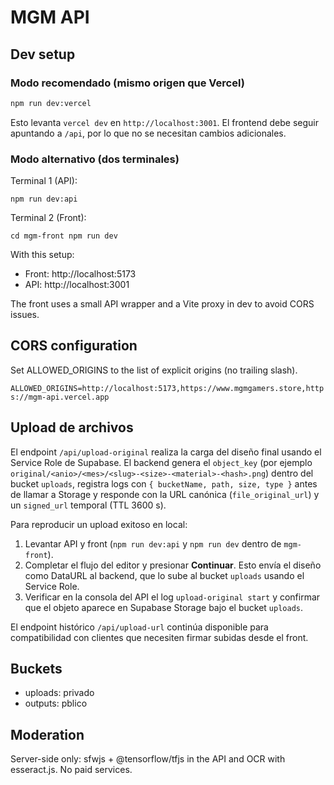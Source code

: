 # MGM API

## Dev setup

### Modo recomendado (mismo origen que Vercel)

```bash
npm run dev:vercel
```

Esto levanta `vercel dev` en `http://localhost:3001`. El frontend debe seguir apuntando a `/api`, por lo que no se necesitan cambios adicionales.

### Modo alternativo (dos terminales)

Terminal 1 (API):

`
npm run dev:api
`

Terminal 2 (Front):

`
cd mgm-front
npm run dev
`

With this setup:
- Front: http://localhost:5173
- API:   http://localhost:3001

The front uses a small API wrapper and a Vite proxy in dev to avoid CORS issues.

## CORS configuration

Set ALLOWED_ORIGINS to the list of explicit origins (no trailing slash).

`
ALLOWED_ORIGINS=http://localhost:5173,https://www.mgmgamers.store,https://mgm-api.vercel.app
`

## Upload de archivos

El endpoint `/api/upload-original` realiza la carga del diseño final usando el Service Role de Supabase. El backend genera el `object_key` (por ejemplo `original/<anio>/<mes>/<slug>-<size>-<material>-<hash>.png`) dentro del bucket `uploads`, registra logs con `{ bucketName, path, size, type }` antes de llamar a Storage y responde con la URL canónica (`file_original_url`) y un `signed_url` temporal (TTL 3600 s).

Para reproducir un upload exitoso en local:

1. Levantar API y front (`npm run dev:api` y `npm run dev` dentro de `mgm-front`).
2. Completar el flujo del editor y presionar **Continuar**. Esto envía el diseño como DataURL al backend, que lo sube al bucket `uploads` usando el Service Role.
3. Verificar en la consola del API el log `upload-original start` y confirmar que el objeto aparece en Supabase Storage bajo el bucket `uploads`.

El endpoint histórico `/api/upload-url` continúa disponible para compatibilidad con clientes que necesiten firmar subidas desde el front.

## Buckets

* uploads: privado
* outputs: pblico

## Moderation

Server-side only: 
sfwjs + @tensorflow/tfjs in the API and OCR with 	esseract.js. No paid services.
